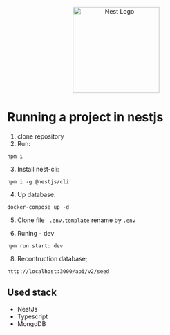 <p align="center">
  <a href="http://nestjs.com/" target="blank"><img src="https://nestjs.com/img/logo-small.svg" width="200" alt="Nest Logo" /></a>
</p>

# Running a project in nestjs

1. clone repository
2. Run:
```
npm i 

```
3. Install nest-cli:
```
npm i -g @nestjs/cli

```
4. Up database:
```
docker-compose up -d

```
5. Clone file ``` .env.template``` rename by ``` .env ```

6. Runing - dev
```
npm run start: dev

```
8. Recontruction database;
```
http://localhost:3000/api/v2/seed

```

## Used stack
* NestJs
* Typescript
* MongoDB
